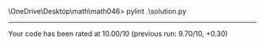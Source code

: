 \OneDrive\Desktop\math\math046> pylint .\solution.py

-------------------------------------------------------------------
Your code has been rated at 10.00/10 (previous run: 9.70/10, +0.30)